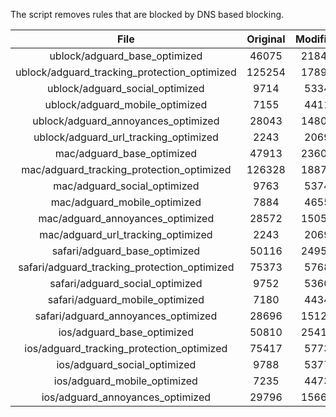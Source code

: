 The script removes rules that are blocked by DNS based blocking.


| File | Original | Modified |
|:----:|:-----:|:-----:|
| ublock/adguard_base_optimized | 46075 | 21849 |
| ublock/adguard_tracking_protection_optimized | 125254 | 17899 |
| ublock/adguard_social_optimized | 9714 | 5334 |
| ublock/adguard_mobile_optimized | 7155 | 4411 |
| ublock/adguard_annoyances_optimized | 28043 | 14800 |
| ublock/adguard_url_tracking_optimized | 2243 | 2069 |
| mac/adguard_base_optimized | 47913 | 23609 |
| mac/adguard_tracking_protection_optimized | 126328 | 18876 |
| mac/adguard_social_optimized | 9763 | 5374 |
| mac/adguard_mobile_optimized | 7884 | 4655 |
| mac/adguard_annoyances_optimized | 28572 | 15056 |
| mac/adguard_url_tracking_optimized | 2243 | 2069 |
| safari/adguard_base_optimized | 50116 | 24951 |
| safari/adguard_tracking_protection_optimized | 75373 | 5768 |
| safari/adguard_social_optimized | 9752 | 5360 |
| safari/adguard_mobile_optimized | 7180 | 4434 |
| safari/adguard_annoyances_optimized | 28696 | 15128 |
| ios/adguard_base_optimized | 50810 | 25413 |
| ios/adguard_tracking_protection_optimized | 75417 | 5773 |
| ios/adguard_social_optimized | 9788 | 5377 |
| ios/adguard_mobile_optimized | 7235 | 4473 |
| ios/adguard_annoyances_optimized | 29796 | 15667 |